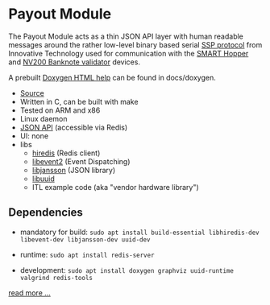 # Payout Module

The Payout Module acts as a thin JSON API layer with human readable messages
around the rather low-level binary based serial [SSP protocol][itl-ssp]
from Innovative Technology used for communication with the [SMART Hopper][itl-hw-hopper]
and [NV200 Banknote validator][itl-hw-validator] devices.

A prebuilt [Doxygen HTML help][payout-api] can be found in docs/doxygen.

- [Source](https://github.com/metalab-kassomat/kassomat-payout)
- Written in C, can be built with make
- Tested on ARM and x86
- Linux daemon
- [JSON API](https://github.com/metalab-kassomat/kassomat-payout/blob/master/docs/overview.md) (accessible via Redis)
- UI: none
- libs
  - [hiredis](https://github.com/redis/hiredis) (Redis client)
  - [libevent2](http://libevent.org) (Event Dispatching)
  - [libjansson](http://www.digip.org/jansson/) (JSON library)
  - [libuuid](https://sourceforge.net/projects/libuuid)
  - ITL example code (aka "vendor hardware library")

## Dependencies

* mandatory for build: `sudo apt install build-essential libhiredis-dev libevent-dev libjansson-dev uuid-dev` 

* runtime: `sudo apt install redis-server`

* development: `sudo apt install doxygen graphviz uuid-runtime valgrind redis-tools`

[read more ...](docs/overview.md)

[itl-ssp]: http://innovative-technology.com/product-files/ssp-manuals/smart-payout-ssp-manual.pdf
[itl-hw-hopper]: http://innovative-technology.com/products/products-main/210-smart-hopper
[itl-hw-validator]: http://innovative-technology.com/products/products-main/90-nv200
[payout-api]: https://metalab-kassomat.github.io/kassomat-payout/doxygen/index.html
